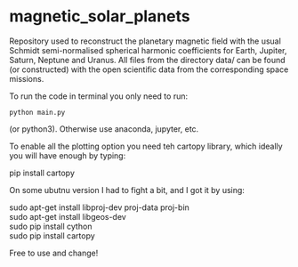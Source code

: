 # magnetic_solar_planets


Repository used to reconstruct the planetary magnetic field with the usual Schmidt semi-normalised spherical harmonic coefficients for Earth, Jupiter, Saturn, Neptune and Uranus. All files from the directory data/ can be found (or constructed) with the open scientific data from the corresponding space missions.

To run the code in terminal you only need to run:

    python main.py

(or python3). Otherwise use anaconda, jupyter, etc.

To enable all the plotting option you need teh cartopy library, which ideally you will have enough by typing:

pip install cartopy

On some ubutnu version I had to fight a bit, and I got it by using:

sudo apt-get install libproj-dev proj-data proj-bin  
sudo apt-get install libgeos-dev  
sudo pip install cython  
sudo pip install cartopy

Free to use and change!
